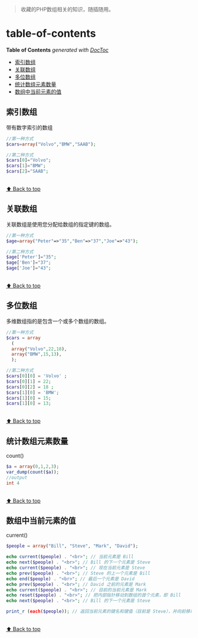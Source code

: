 
>收藏的PHP数组相关的知识，随插随用。
# table-of-contents 
<!-- START doctoc generated TOC please keep comment here to allow auto update -->
<!-- DON'T EDIT THIS SECTION, INSTEAD RE-RUN doctoc TO UPDATE -->
**Table of Contents**  *generated with [DocToc](https://github.com/thlorenz/doctoc)*

- [索引数组](#%E7%B4%A2%E5%BC%95%E6%95%B0%E7%BB%84)
- [关联数组](#%E5%85%B3%E8%81%94%E6%95%B0%E7%BB%84)
- [多位数组](#%E5%A4%9A%E4%BD%8D%E6%95%B0%E7%BB%84)
- [统计数组元素数量](#%E7%BB%9F%E8%AE%A1%E6%95%B0%E7%BB%84%E5%85%83%E7%B4%A0%E6%95%B0%E9%87%8F)
- [数组中当前元素的值](#%E6%95%B0%E7%BB%84%E4%B8%AD%E5%BD%93%E5%89%8D%E5%85%83%E7%B4%A0%E7%9A%84%E5%80%BC)

<!-- END doctoc generated TOC please keep comment here to allow auto update -->




## 索引数组   
带有数字索引的数组

```php
//第一种方式
$cars=array("Volvo","BMW","SAAB");

//第二种方式
$cars[0]="Volvo";
$cars[1]="BMW";
$cars[2]="SAAB";
```
<br>[⬆ Back to top](table-of-contents)

## 关联数组
关联数组是使用您分配给数组的指定键的数组。

```php
//第一种方式
$age=array("Peter"=>"35","Ben"=>"37","Joe"=>"43");

//第二种方式
$age['Peter']="35";
$age['Ben']="37";
$age['Joe']="43";
```
<br>[⬆ Back to top](table-of-contents)

## 多位数组
多维数组指的是包含一个或多个数组的数组。

```php
//第一种方式
$cars = array
  (
  array("Volvo",22,18),
  array("BMW",15,13),
  );

//第二种方式
$cars[0][0] = 'Volvo' ;
$cars[0][1] = 22;
$cars[0][2] = 18 ;
$cars[1][0] = 'BMW';
$cars[1][0] = 15;
$cars[1][0] = 13;
```
<br>[⬆ Back to top](table-of-contents)

##  统计数组元素数量
count()
```php
$a = array(0,1,2,3);
var_dump(count($a));
//output
int 4
```
<br>[⬆ Back to top](table-of-contents)

## 数组中当前元素的值
current()
```php
$people = array("Bill", "Steve", "Mark", "David");

echo current($people) . "<br>"; // 当前元素是 Bill
echo next($people) . "<br>"; // Bill 的下一个元素是 Steve
echo current($people) . "<br>"; // 现在当前元素是 Steve
echo prev($people) . "<br>"; // Steve 的上一个元素是 Bill
echo end($people) . "<br>"; // 最后一个元素是 David
echo prev($people) . "<br>"; // David 之前的元素是 Mark
echo current($people) . "<br>"; // 目前的当前元素是 Mark
echo reset($people) . "<br>"; // 把内部指针移动到数组的首个元素，即 Bill
echo next($people) . "<br>"; // Bill 的下一个元素是 Steve

print_r (each($people)); // 返回当前元素的键名和键值（目前是 Steve），并向前移动内部指针
```
<br>[⬆ Back to top](table-of-contents)


